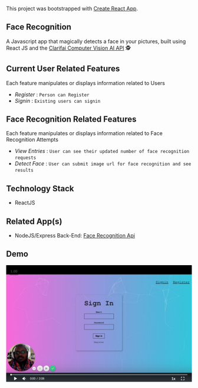 This project was bootstrapped with [Create React App](https://github.com/facebookincubator/create-react-app).

## Face Recognition

A Javascript app that magically detects a face in your pictures, built using React JS and the <a href="http://clarifai.com/" target="_blank">Clarifai Computer Vision AI API</a> 🕵️‍

## Current User Related Features

Each feature manipulates or displays information related to Users

* _Register_ : `Person can Register`
* _Signin_ : `Existing users can signin`

## Face Recognition Related Features

Each feature manipulates or displays information related to Face Recognition Attempts

* _View Entries_ : `User can see their updated number of face recognition requests`
* _Detect Face_ : `User can submit image url for face recognition and see results`

## Technology Stack

* ReactJS

## Related App(s)

* NodeJS/Express Back-End: [Face Recognition Api](https://github.com/evansmusomi/face-recognition-api)

## Demo

[![Watch the Demo Video](https://raw.githubusercontent.com/evansmusomi/face-recognition/master/public/demo-video-preview.png)](https://www.useloom.com/share/bef3838cb3f44efdbfaa9b8d72225b2e)

